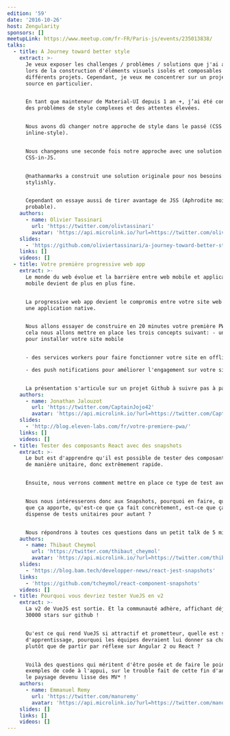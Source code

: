 ```yaml
---
edition: '59'
date: '2016-10-26'
host: Zengularity
sponsors: []
meetupLink: https://www.meetup.com/fr-FR/Paris-js/events/235013838/
talks:
  - title: A Journey toward better style
    extract: >-
      Je veux exposer les challenges / problèmes / solutions que j'ai abordés
      lors de la construction d'éléments visuels isolés et composables à travers
      différents projets. Cependant, je veux me concentrer sur un projet open
      source en particulier.


      En tant que mainteneur de Material-UI depuis 1 an +, j’ai été confronté à
      des problèmes de style complexes et des attentes élevées.


      Nous avons dû changer notre approche de style dans le passé (CSS à
      inline-style).


      Nous changeons une seconde fois notre approche avec une solution
      CSS-in-JS.


      @nathanmarks a construit une solution originale pour nos besoins:
      stylishly.


      Cependant on essaye aussi de tirer avantage de JSS (Aphrodite moins
      probable).
    authors:
      - name: Olivier Tassinari
        url: 'https://twitter.com/olivtassinari'
        avatar: 'https://api.microlink.io/?url=https://twitter.com/olivtassinari&embed=image.url'
    slides:
      - 'https://github.com/oliviertassinari/a-journey-toward-better-style'
    links: []
    videos: []
  - title: Votre première progressive web app
    extract: >-
      Le monde du web évolue et la barrière entre web mobile et application
      mobile devient de plus en plus fine.


      La progressive web app devient le compromis entre votre site web mobile et
      une application native.


      Nous allons essayer de construire en 20 minutes votre première PWA, pour
      cela nous allons mettre en place les trois concepts suivant: - un manifest
      pour installer votre site mobile


      - des services workers pour faire fonctionner votre site en offline

      - des push notifications pour améliorer l'engagement sur votre site


      La présentation s'articule sur un projet Github à suivre pas à pas.
    authors:
      - name: Jonathan Jalouzot
        url: 'https://twitter.com/CaptainJojo42'
        avatar: 'https://api.microlink.io/?url=https://twitter.com/CaptainJojo42&embed=image.url'
    slides:
      - 'http://blog.eleven-labs.com/fr/votre-premiere-pwa/'
    links: []
    videos: []
  - title: Tester des composants React avec des snapshots
    extract: >-
      Le but est d'apprendre qu'il est possible de tester des composants React
      de manière unitaire, donc extrêmement rapide.


      Ensuite, nous verrons comment mettre en place ce type de test avec Jest.


      Nous nous intéresserons donc aux Snapshots, pourquoi en faire, qu'est-ce
      que ça apporte, qu'est-ce que ça fait concrètement, est-ce que ça nous
      dispense de tests unitaires pour autant ?


      Nous répondrons à toutes ces questions dans un petit talk de 5 minutes.
    authors:
      - name: Thibaut Cheymol
        url: 'https://twitter.com/thibaut_cheymol'
        avatar: 'https://api.microlink.io/?url=https://twitter.com/thibaut_cheymol&embed=image.url'
    slides:
      - 'https://blog.bam.tech/developper-news/react-jest-snapshots'
    links:
      - 'https://github.com/tcheymol/react-component-snapshots'
    videos: []
  - title: Pourquoi vous devriez tester VueJS en v2
    extract: >-
      La v2 de VueJS est sortie. Et la communauté adhère, affichant déjà plus de
      30000 stars sur github !


      Qu'est ce qui rend VueJS si attractif et prometteur, quelle est sa courbe
      d'apprentissage, pourquoi les équipes devraient lui donner sa chance
      plutôt que de partir par réflexe sur Angular 2 ou React ?


      Voilà des questions qui méritent d'être posée et de faire le point,
      exemples de code à l'appui, sur le trouble fait de cette fin d'année dans
      le paysage devenu lisse des MV* !
    authors:
      - name: Emmanuel Remy
        url: 'https://twitter.com/manuremy'
        avatar: 'https://api.microlink.io/?url=https://twitter.com/manuremy&embed=image.url'
    slides: []
    links: []
    videos: []
---
```

